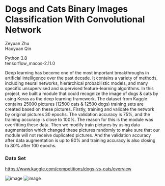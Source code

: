 
# Dogs and Cats Binary Images Classification With Convolutional Network

Zeyuan Zhu<br>
Haoyuan Qin

Python 3.8<br>
tensorflow_macos-2.11.0

Deep learning has become one of the most important breakthroughs in artificial intelligence over the past decade. It contains a variety of methods, including neural networks, hierarchical probabilistic models, and many specific unsupervised and supervised feature-learning algorithms. 
In this project, we built a module that could recognize the image of dogs & cats by using Keras as the deep learning framework. The dataset from Kaggle contains 25000 pictures (12500 cats & 12500 dogs) training sets are created based on these pictures. Firstly, training and validate the network by original pictures 30 epochs. The validation accuracy is 75%, and the training accuracy is close to 100%. The reason for this is the module was overfitting these data. Then we modify train pictures by using data augmentation which changed these pictures randomly to make sure that our module will not receive duplicated pictures. And the validation accuracy after data augmentation is up to 80% and training accuracy is also closing to 80% after 100 epochs.


### Data Set
https://www.kaggle.com/competitions/dogs-vs-cats/overview

![image](https://user-images.githubusercontent.com/71553583/208253741-a391d4e0-8550-4465-8456-6c00a09eb81a.png)
![image](https://user-images.githubusercontent.com/71553583/208253745-4ed2de6c-da9e-479e-b6cb-74ee8b59c076.png)
